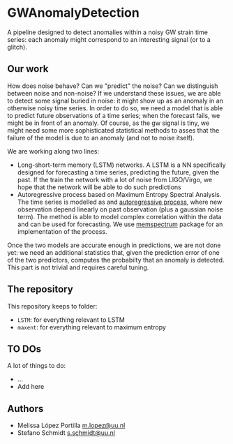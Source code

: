# GWAnomalyDetection

A pipeline designed to detect anomalies within a noisy GW strain time series: each anomaly might correspond to an interesting signal (or to a glitch).

## Our work

How does noise behave? Can we "predict" the noise? Can we distinguish between noise and non-noise? If we understand these issues, we are able to detect some signal buried in noise: it might show up as an anomaly in an otherwise noisy time series.
In order to do so, we need a model that is able to predict future observations of a time series; when the forecast fails, we might be in front of an anomaly. Of course, as the gw signal is tiny, we might need some more sophisticated statistical methods to asses that the failure of the model is due to an anomaly (and not to noise itself).

We are working along two lines:
  * Long-short-term memory (LSTM) networks. A LSTM is a NN specifically designed for forecasting a time series, predicting the future, given the past. If the train the network with a lot of noise from LIGO/Virgo, we hope that the network will be able to do such predictions
  * Autoregressive process based on Maximum Entropy Spectral Analysis. The time series is modelled as and [autoregressive process](https://en.wikipedia.org/wiki/Autoregressive_model), where new observation depend linearly on past observation (plus a gaussian noise term). The method is able to model complex correlation within the data and can be used for forecasting. We use [memspectrum](https://github.com/martini-alessandro/Maximum-Entropy-Spectrum) package for an implementation of the process.
  
Once the two models are accurate enough in predictions, we are not done yet: we need an additional statistics that, given the prediction error of one of the two predictors, computes the probabilty that an anomaly is detected. This part is not trivial and requires careful tuning.

## The repository

This repository keeps to folder:
  * `LSTM`: for everything relevant to LSTM
  * `maxent`: for everything relevant to maximum entropy
  
## TO DOs
A lot of things to do:
  * ...
  * Add here
  
## Authors
+ Melissa López Portilla [m.lopez@uu.nl](mailto:m.lopez@uu.nl)
+ Stefano Schmidt [s.schmidt@uu.nl](mailto:s.schmidt@uu.nl)



